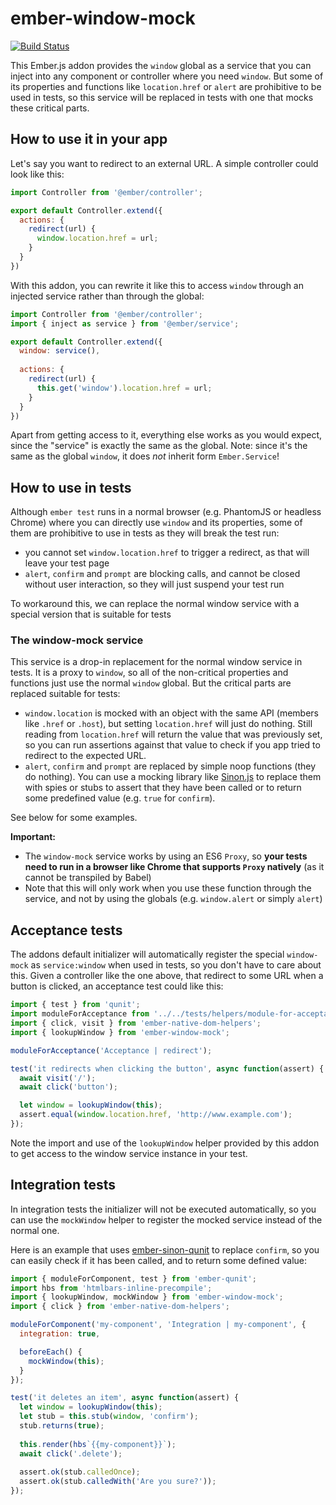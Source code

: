# ember-window-mock

[![Build Status](https://travis-ci.org/kaliber5/ember-window-mock.svg?branch=master)](https://travis-ci.org/kaliber5/ember-window-mock)

This Ember.js addon provides the `window` global as a service that you can inject into any component or controller where
you need `window`. But some of its properties and functions like `location.href` or `alert` are prohibitive to be used 
in tests, so this service will be replaced in tests with one that mocks these critical parts.

## How to use it in your app

Let's say you want to redirect to an external URL. A simple controller could look like this:

```js
import Controller from '@ember/controller';

export default Controller.extend({
  actions: {
    redirect(url) {
      window.location.href = url;
    }
  }
})
``` 

With this addon, you can rewrite it like this to access `window` through an injected service rather than through the 
global:

```js
import Controller from '@ember/controller';
import { inject as service } from '@ember/service';

export default Controller.extend({
  window: service(),
  
  actions: {
    redirect(url) {
      this.get('window').location.href = url;
    }
  }
})
```  

Apart from getting access to it, everything else works as you would expect, since the "service" is exactly the same as
the global. Note: since it's the same as the global `window`, it does *not* inherit form `Ember.Service`!

## How to use in tests

Although `ember test` runs in a normal browser (e.g. PhantomJS or headless Chrome) where you can directly use 
`window` and its properties, some of them are prohibitive to use in tests as they will break the test run:
* you cannot set `window.location.href` to trigger a redirect, as that will leave your test page
* `alert`, `confirm` and `prompt` are blocking calls, and cannot be closed without user interaction, so they will just
suspend your test run

To workaround this, we can replace the normal window service with a special version that is suitable for tests

### The window-mock service

This service is a drop-in replacement for the normal window service in tests. It is a proxy to `window`, so all of the 
non-critical properties and functions just use the normal `window` global. But the critical parts are replaced suitable 
for tests:
* `window.location` is mocked with an object with the same API (members like `.href` or `.host`), but setting 
`location.href` will just do nothing. Still reading from `location.href` will return the value that was previously set, 
so you can run assertions against that value to check if you app tried to redirect to the expected URL.
* `alert`, `confirm` and `prompt` are replaced by simple noop functions (they do nothing). You can use a mocking library
like [Sinon.js](http://sinonjs.org/) to replace them with spies or stubs to assert that they have been called or to 
return some predefined value (e.g. `true` for `confirm`).

See below for some examples.

**Important:**
* The `window-mock` service works by using an ES6 `Proxy`, so **your tests need to run in a browser like Chrome that 
supports `Proxy` natively** (as it cannot be transpiled by Babel) 
* Note that this will only work when you use these function through the service, and not by using the globals (e.g. 
`window.alert` or  simply `alert`)

## Acceptance tests

The addons default initializer will automatically register the special `window-mock` as `service:window` when used in 
tests, so you don't have to care about this. Given a controller like the one above, that redirect to some URL when a 
button is clicked, an acceptance test could like this:

```js
import { test } from 'qunit';
import moduleForAcceptance from '../../tests/helpers/module-for-acceptance';
import { click, visit } from 'ember-native-dom-helpers';
import { lookupWindow } from 'ember-window-mock';

moduleForAcceptance('Acceptance | redirect');

test('it redirects when clicking the button', async function(assert) {
  await visit('/');
  await click('button');

  let window = lookupWindow(this);
  assert.equal(window.location.href, 'http://www.example.com');
});
```

Note the import and use of the `lookupWindow` helper provided by this addon to get access to the window service instance
in your test.

## Integration tests

In integration tests the initializer will not be executed automatically, so you can use the `mockWindow` helper to 
register the mocked service instead of the normal one. 

Here is an example that uses [ember-sinon-qunit](https://github.com/elwayman02/ember-sinon-qunit) to replace `confirm`, 
so you can easily check if it has been called, and to return some defined value:

```js
import { moduleForComponent, test } from 'ember-qunit';
import hbs from 'htmlbars-inline-precompile';
import { lookupWindow, mockWindow } from 'ember-window-mock';
import { click } from 'ember-native-dom-helpers';

moduleForComponent('my-component', 'Integration | my-component', {
  integration: true,

  beforeEach() {
    mockWindow(this);
  }
});

test('it deletes an item', async function(assert) {
  let window = lookupWindow(this);
  let stub = this.stub(window, 'confirm');
  stub.returns(true);
  
  this.render(hbs`{{my-component}}`);
  await click('.delete');
  
  assert.ok(stub.calledOnce);
  assert.ok(stub.calledWith('Are you sure?'));
});
``` 

